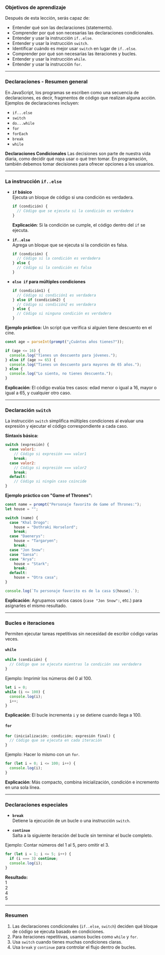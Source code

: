 ### **Objetivos de aprendizaje**
Después de esta lección, serás capaz de:
- Entender qué son las declaraciones (statements).
- Comprender por qué son necesarias las declaraciones condicionales.
- Entender y usar la instrucción `if..else`.
- Entender y usar la instrucción `switch`.
- Identificar cuándo es mejor usar `switch` en lugar de `if..else`.
- Comprender por qué son necesarias las iteraciones y bucles.
- Entender y usar la instrucción `while`.
- Entender y usar la instrucción `for`.

---

### **Declaraciones - Resumen general**
En JavaScript, los programas se escriben como una secuencia de declaraciones, es decir, fragmentos de código que realizan alguna acción.  
Ejemplos de declaraciones incluyen:
- `if...else`
- `switch`
- `do...while`
- `for`
- `forEach`
- `break`
- `while`

**Declaraciones Condicionales**
Las decisiones son parte de nuestra vida diaria, como decidir qué ropa usar o qué tren tomar. En programación, también debemos tomar decisiones para ofrecer opciones a los usuarios.

---

### **La instrucción `if..else`**
- **`if` básico**  
  Ejecuta un bloque de código si una condición es verdadera.
  ```javascript
  if (condición) {
    // Código que se ejecuta si la condición es verdadera
  }
  ```
  **Explicación**: Si la condición se cumple, el código dentro del `if` se ejecuta.

- **`if..else`**  
  Agrega un bloque que se ejecuta si la condición es falsa.
  ```javascript
  if (condición) {
    // Código si la condición es verdadera
  } else {
    // Código si la condición es falsa
  }
  ```

- **`else if` para múltiples condiciones**
  ```javascript
  if (condición1) {
    // Código si condición1 es verdadera
  } else if (condición2) {
    // Código si condición2 es verdadera
  } else {
    // Código si ninguna condición es verdadera
  }
  ```

**Ejemplo práctico:**
Un script que verifica si alguien tiene descuento en el cine.
```javascript
const age = parseInt(prompt("¿Cuántos años tienes?"));

if (age <= 16) {
  console.log("Tienes un descuento para jóvenes.");
} else if (age >= 65) {
  console.log("Tienes un descuento para mayores de 65 años.");
} else {
  console.log("Lo siento, no tienes descuento.");
}
```
**Explicación**: El código evalúa tres casos: edad menor o igual a 16, mayor o igual a 65, y cualquier otro caso.

---

### **Declaración `switch`**
La instrucción `switch` simplifica múltiples condiciones al evaluar una expresión y ejecutar el código correspondiente a cada caso.

**Sintaxis básica:**
```javascript
switch (expresión) {
  case valor1:
    // Código si expresión === valor1
    break;
  case valor2:
    // Código si expresión === valor2
    break;
  default:
    // Código si ningún caso coincide
}
```

**Ejemplo práctico con "Game of Thrones":**
```javascript
const name = prompt("Personaje favorito de Game of Thrones:");
let house = "";

switch (name) {
  case "Khal Drogo":
    house = "Dothraki Horselord";
    break;
  case "Daenerys":
    house = "Targaryen";
    break;
  case "Jon Snow":
  case "Sansa":
  case "Arya":
    house = "Stark";
    break;
  default:
    house = "Otra casa";
}

console.log(`Tu personaje favorito es de la casa ${house}.`);
```
**Explicación**: Agrupamos varios casos (`case "Jon Snow":`, etc.) para asignarles el mismo resultado.

---

### **Bucles e iteraciones**
Permiten ejecutar tareas repetitivas sin necesidad de escribir código varias veces.

#### **`while`**
```javascript
while (condición) {
  // Código que se ejecuta mientras la condición sea verdadera
}
```

Ejemplo: Imprimir los números del 0 al 100.
```javascript
let i = 0;
while (i <= 100) {
  console.log(i);
  i++;
}
```
**Explicación**: El bucle incrementa `i` y se detiene cuando llega a 100.

#### **`for`**
```javascript
for (inicialización; condición; expresión final) {
  // Código que se ejecuta en cada iteración
}
```

Ejemplo: Hacer lo mismo con un `for`.
```javascript
for (let i = 0; i <= 100; i++) {
  console.log(i);
}
```
**Explicación**: Más compacto, combina inicialización, condición e incremento en una sola línea.

---

### **Declaraciones especiales**
- **`break`**  
  Detiene la ejecución de un bucle o una instrucción `switch`.

- **`continue`**  
  Salta a la siguiente iteración del bucle sin terminar el bucle completo.

Ejemplo: Contar números del 1 al 5, pero omitir el 3.
```javascript
for (let i = 1; i <= 5; i++) {
  if (i === 3) continue;
  console.log(i);
}
```
**Resultado:**  
1  
2  
4  
5

---

### **Resumen**
1. Las declaraciones condicionales (`if..else`, `switch`) deciden qué bloque de código se ejecuta basado en condiciones.
2. Para iteraciones repetitivas, usamos bucles como `while` y `for`.
3. Usa `switch` cuando tienes muchas condiciones claras.
4. Usa `break` y `continue` para controlar el flujo dentro de bucles.
